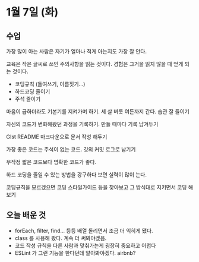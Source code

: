 # 1월 7일 (화)

## 수업

가장 많이 아는 사람은 자기가 얼마나 적게 아는지도 가장 잘 안다.

교육은 작은 글씨로 쓰인 주의사항을 읽는 것이다. 경험은 그거을 읽지 않을 때 얻게 되는 것이다.

- 코딩규칙 (들여쓰기, 이름짓기...)
- 하드코딩 줄이기
- 주석 줄이기

마음이 급하더라도 기본기를 지켜가며 하기. 세 살 버릇 여든까지 간다. 습관 잘 들이기

자신의 코드가 변화해왔던 과정을 기록하기. 만들 때마다 기록 남겨두기

GIst README 마크다운으로 문서 작성 해두기

가장 좋은 코드는 주석이 없는 코드. 깃의 커밋 로그로 남기기

무작정 짧은 코드보다 명확한 코드가 좋다.

하드 코딩을 줄일 수 있는 방법을 강구하다 보면 실력이 많이 는다.

코딩규칙을 모르겠으면 코딩 스타일가이드 등을 찾아보고 그 방식대로 지키면서 코딩 해보기

## 오늘 배운 것

- forEach, filter, find... 등등 배열 돌리면서 조금 더 익히게 됐다.
- class 를 사용해 봤다. 계속 더 써봐야겠음.
- 코드 작성 규칙을 다른 사람과 맞춰가는게 굉장히 중요하고 어렵다
- ESLint 가 그런 기능을 한다던데 알아봐야겠다. airbnb?
